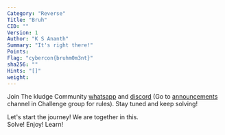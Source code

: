 ```yaml
---
Category: "Reverse"
Title: "Bruh"
CID: ""
Version: 1
Author: "K S Ananth"
Summary: "It's right there!"
Points: 
Flag: "cybercon{bruhm0m3nt}"
sha256: ""
Hints: "[]"
weight: 
---
```


Join The kludge Community [whatsapp](https://chat.whatsapp.com/BoGjuUDnDQu3XyZqA6azxM) and [discord](https://discord.gg/nM5377wjQR) (Go to [announcements](https://discord.com/channels/919858757901643849/1120219125592096879) channel in Challenge group for rules). Stay tuned and keep solving!  

Let's start the journey! We are together in this.  
Solve! Enjoy! Learn!

